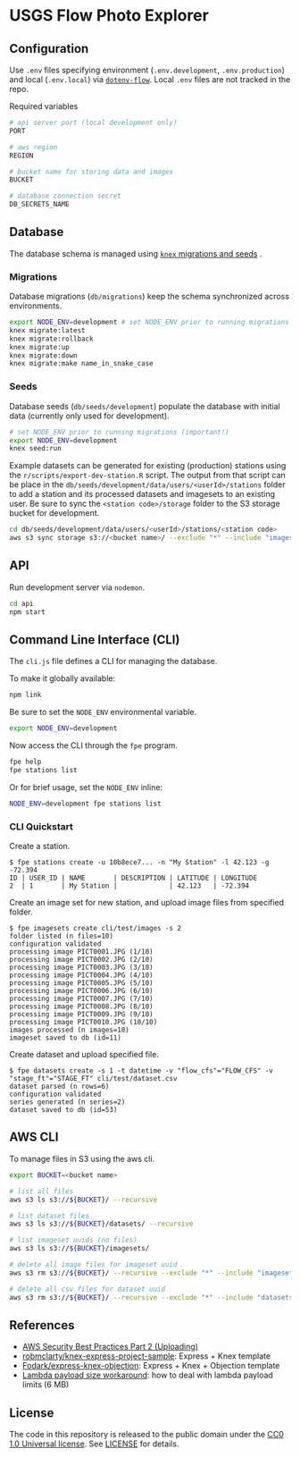 USGS Flow Photo Explorer
=========================

## Configuration

Use `.env` files specifying environment (`.env.development`, `.env.production`) and local (`.env.local`) via [`dotenv-flow`](npmjs.com/package/dotenv-flow). Local `.env` files are not tracked in the repo.

Required variables

```bash
# api server port (local development only)
PORT

# aws region
REGION

# bucket name for storing data and images
BUCKET

# database connection secret
DB_SECRETS_NAME
```

## Database

The database schema is managed using [`knex` migrations and seeds]() .

### Migrations

Database migrations (`db/migrations`) keep the schema synchronized across environments.

```sh
export NODE_ENV=development # set NODE_ENV prior to running migrations (important!)
knex migrate:latest
knex migrate:rollback
knex migrate:up
knex migrate:down
knex migrate:make name_in_snake_case
```

### Seeds

Database seeds (`db/seeds/development`) populate the database with initial data (currently only used for development).

```sh
# set NODE_ENV prior to running migrations (important!)
export NODE_ENV=development
knex seed:run
```

Example datasets can be generated for existing (production) stations using the `r/scripts/export-dev-station.R` script. The output from that script can be place in the `db/seeds/development/data/users/<userId>/stations` folder to add a station and its processed datasets and imagesets to an existing user. Be sure to sync the `<station code>/storage` folder to the S3 storage bucket for development.

```sh
cd db/seeds/development/data/users/<userId>/stations/<station code>
aws s3 sync storage s3://<bucket name>/ --exclude "*" --include "imagesets/*" --include "datasets/*"
```

## API

Run development server via `nodemon`.

```bash
cd api
npm start
```

## Command Line Interface (CLI)

The `cli.js` file defines a CLI for managing the database.

To make it globally available:

```sh
npm link
```

Be sure to set the `NODE_ENV` environmental variable.

```sh
export NODE_ENV=development
```

Now access the CLI through the `fpe` program.

```sh
fpe help
fpe stations list
```

Or for brief usage, set the `NODE_ENV` inline:

```sh
NODE_ENV=development fpe stations list
```

### CLI Quickstart

Create a station.

```
$ fpe stations create -u 10b8ece7... -n "My Station" -l 42.123 -g -72.394
ID | USER_ID | NAME       | DESCRIPTION | LATITUDE | LONGITUDE
2  | 1       | My Station |             | 42.123   | -72.394
```

Create an image set for new station, and upload image files from specified folder.

```
$ fpe imagesets create cli/test/images -s 2
folder listed (n files=10)
configuration validated
processing image PICT0001.JPG (1/10)
processing image PICT0002.JPG (2/10)
processing image PICT0003.JPG (3/10)
processing image PICT0004.JPG (4/10)
processing image PICT0005.JPG (5/10)
processing image PICT0006.JPG (6/10)
processing image PICT0007.JPG (7/10)
processing image PICT0008.JPG (8/10)
processing image PICT0009.JPG (9/10)
processing image PICT0010.JPG (10/10)
images processed (n images=10)
imageset saved to db (id=11)
```

Create dataset and upload specified file.

```
$ fpe datasets create -s 1 -t datetime -v "flow_cfs"="FLOW_CFS" -v "stage_ft"="STAGE_FT" cli/test/dataset.csv
dataset parsed (n rows=6)
configuration validated
series generated (n series=2)
dataset saved to db (id=53)
```

## AWS CLI

To manage files in S3 using the aws cli.

```bash
export BUCKET=<bucket name>

# list all files
aws s3 ls s3://${BUCKET}/ --recursive

# list dataset files
aws s3 ls s3://${BUCKET}/datasets/ --recursive

# list imageset uuids (no files)
aws s3 ls s3://${BUCKET}/imagesets/

# delete all image files for imageset uuid
aws s3 rm s3://${BUCKET}/ --recursive --exclude "*" --include "imagesets/<uuid>/*"

# delete all csv files for dataset uuid
aws s3 rm s3://${BUCKET}/ --recursive --exclude "*" --include "datasets/<uuid>/*"
```

## References

- [AWS Security Best Practices Part 2 (Uploading)](https://hedgehoglab.com/blog/aws-s3-security-best-practices-part-2)
- [robmclarty/knex-express-project-sample](https://github.com/robmclarty/knex-express-project-sample): Express + Knex template
- [Fodark/express-knex-objection](https://github.com/Fodark/express-knex-objection/blob/master/api/users.js): Express + Knex + Objection template
- [Lambda payload size workaround](https://seancoates.com/blogs/lambda-payload-size-workaround): how to deal with lambda payload limits (6 MB)

## License

The code in this repository is released to the public domain under the [CC0 1.0 Universal license](https://creativecommons.org/publicdomain/zero/1.0/). See [LICENSE](LICENSE) for details.
